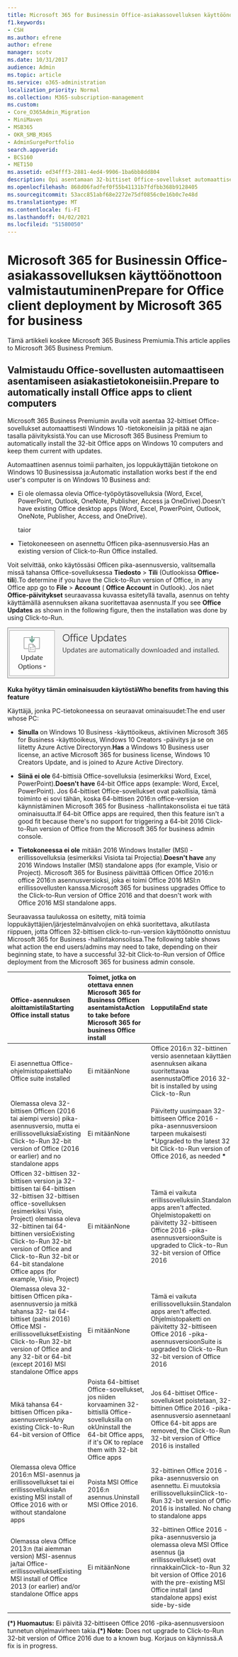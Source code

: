 ```yaml
---
title: Microsoft 365 for Businessin Office-asiakassovelluksen käyttöönottoon valmistautuminen
f1.keywords:
- CSH
ms.author: efrene
author: efrene
manager: scotv
ms.date: 10/31/2017
audience: Admin
ms.topic: article
ms.service: o365-administration
localization_priority: Normal
ms.collection: M365-subscription-management
ms.custom:
- Core_O365Admin_Migration
- MiniMaven
- MSB365
- OKR_SMB_M365
- AdminSurgePortfolio
search.appverid:
- BCS160
- MET150
ms.assetid: ed34fff3-2881-4ed4-9906-1ba6bb8dd804
description: Opi asentamaan 32-bittiset Office-sovellukset automaattisesti Windows 10 -tietokoneisiin ja pitämään ne ajan tasalla.
ms.openlocfilehash: 868d06fadfef0f55b41131b7fdfbb368b9128405
ms.sourcegitcommit: 53acc851abf68e2272e75df0856c0e16b0c7e48d
ms.translationtype: MT
ms.contentlocale: fi-FI
ms.lasthandoff: 04/02/2021
ms.locfileid: "51580050"
---
```

# <a name="prepare-for-office-client-deployment-by-microsoft-365-for-business"></a><span data-ttu-id="cb89a-103">Microsoft 365 for Businessin Office-asiakassovelluksen käyttöönottoon valmistautuminen</span><span class="sxs-lookup"><span data-stu-id="cb89a-103">Prepare for Office client deployment by Microsoft 365 for business</span></span>

<span data-ttu-id="cb89a-104">Tämä artikkeli koskee Microsoft 365 Business Premiumia.</span><span class="sxs-lookup"><span data-stu-id="cb89a-104">This article applies to Microsoft 365 Business Premium.</span></span>

## <a name="prepare-to-automatically-install-office-apps-to-client-computers"></a><span data-ttu-id="cb89a-105">Valmistaudu Office-sovellusten automaattiseen asentamiseen asiakastietokoneisiin.</span><span class="sxs-lookup"><span data-stu-id="cb89a-105">Prepare to automatically install Office apps to client computers</span></span>

<span data-ttu-id="cb89a-106">Microsoft 365 Business Premiumin avulla voit asentaa 32-bittiset Office-sovellukset automaattisesti Windows 10 -tietokoneisiin ja pitää ne ajan tasalla päivityksistä.</span><span class="sxs-lookup"><span data-stu-id="cb89a-106">You can use Microsoft 365 Business Premium to automatically install the 32-bit Office apps on Windows 10 computers and keep them current with updates.</span></span>
  
<span data-ttu-id="cb89a-107">Automaattinen asennus toimii parhaiten, jos loppukäyttäjän tietokone on Windows 10 Businessissa ja:</span><span class="sxs-lookup"><span data-stu-id="cb89a-107">Automatic installation works best if the end user's computer is on Windows 10 Business and:</span></span>
  
- <span data-ttu-id="cb89a-108">Ei ole olemassa olevia Office-työpöytäsovelluksia (Word, Excel, PowerPoint, Outlook, OneNote, Publisher, Access ja OneDrive).</span><span class="sxs-lookup"><span data-stu-id="cb89a-108">Doesn't have existing Office desktop apps (Word, Excel, PowerPoint, Outlook, OneNote, Publisher, Access, and OneDrive).</span></span>
    
    <span data-ttu-id="cb89a-109">tai</span><span class="sxs-lookup"><span data-stu-id="cb89a-109">or</span></span>
    
- <span data-ttu-id="cb89a-110">Tietokoneeseen on asennettu Officen pika-asennusversio.</span><span class="sxs-lookup"><span data-stu-id="cb89a-110">Has an existing version of Click-to-Run Office installed.</span></span>
    
<span data-ttu-id="cb89a-111">Voit selvittää, onko käytössäsi Officen pika-asennusversio, valitsemalla missä tahansa Office-sovelluksessa **Tiedosto** \> **Tili** (Outlookissa **Office-tili**).</span><span class="sxs-lookup"><span data-stu-id="cb89a-111">To determine if you have the Click-to-Run version of Office, in any Office app go to **File** \> **Account** ( **Office Account** in Outlook).</span></span> <span data-ttu-id="cb89a-112">Jos näet **Office-päivitykset** seuraavassa kuvassa esitetyllä tavalla, asennus on tehty käyttämällä asennuksen aikana suoritettavaa asennusta.</span><span class="sxs-lookup"><span data-stu-id="cb89a-112">If you see **Office Updates** as shown in the following figure, then the installation was done by using Click-to-Run.</span></span> 
  
![Screenshot of Office updates in Office app Account](../media/e3439380-fa43-4ed6-ae5d-64851c297df5.png)
  
 <span data-ttu-id="cb89a-114">**Kuka hyötyy tämän ominaisuuden käytöstä**</span><span class="sxs-lookup"><span data-stu-id="cb89a-114">**Who benefits from having this feature**</span></span>
  
<span data-ttu-id="cb89a-115">Käyttäjä, jonka PC-tietokoneessa on seuraavat ominaisuudet:</span><span class="sxs-lookup"><span data-stu-id="cb89a-115">The end user whose PC:</span></span>
  
- <span data-ttu-id="cb89a-116">**Sinulla**  on Windows 10 Business -käyttöoikeus, aktiivinen Microsoft 365 for Business -käyttöoikeus, Windows 10 Creators -päivitys ja se on liitetty Azure Active Directoryyn.</span><span class="sxs-lookup"><span data-stu-id="cb89a-116">**Has**  a Windows 10 Business user license, an active Microsoft 365 for business license, Windows 10 Creators Update, and is joined to Azure Active Directory.</span></span> 
    
- <span data-ttu-id="cb89a-117">**Siinä ei ole** 64-bittisiä Office-sovelluksia (esimerkiksi Word, Excel, PowerPoint).</span><span class="sxs-lookup"><span data-stu-id="cb89a-117">**Doesn't have** 64-bit Office apps (example: Word, Excel, PowerPoint).</span></span> <span data-ttu-id="cb89a-118">Jos 64-bittiset Office-sovellukset ovat pakollisia, tämä toiminto ei sovi tähän, koska 64-bittisen 2016:n office-version käynnistäminen Microsoft 365 for Business -hallintakonsolista ei tue tätä ominaisuutta.</span><span class="sxs-lookup"><span data-stu-id="cb89a-118">If 64-bit Office apps are required, then this feature isn't a good fit because there's no support for triggering a 64-bit 2016 Click-to-Run version of Office from the Microsoft 365 for business admin console.</span></span> 
    
- <span data-ttu-id="cb89a-119">**Tietokoneessa ei ole** mitään 2016 Windows Installer (MSI) -erillissovelluksia (esimerkiksi Visiota tai Projectia).</span><span class="sxs-lookup"><span data-stu-id="cb89a-119">**Doesn't have** any 2016 Windows Installer (MSI) standalone apps (for example, Visio or Project).</span></span> <span data-ttu-id="cb89a-120">Microsoft 365 for Business päivittää Officen Office 2016:n office 2016:n asennusversioksi, joka ei toimi Office 2016 MSI:n erillissovellusten kanssa.</span><span class="sxs-lookup"><span data-stu-id="cb89a-120">Microsoft 365 for business upgrades Office to the Click-to-Run version of Office 2016 and that doesn't work with Office 2016 MSI standalone apps.</span></span> 
    
<span data-ttu-id="cb89a-121">Seuraavassa taulukossa on esitetty, mitä toimia loppukäyttäjien/järjestelmänvalvojien on ehkä suoritettava, alkutilasta riippuen, jotta Officen 32-bittisen click-to-run-version käyttöönotto onnistuu Microsoft 365 for Business -hallintakonsolissa.</span><span class="sxs-lookup"><span data-stu-id="cb89a-121">The following table shows what action the end users/admins may need to take, depending on their beginning state, to have a successful 32-bit Click-to-Run version of Office deployment from the Microsoft 365 for business admin console.</span></span>
  
|<span data-ttu-id="cb89a-122">**Office-asennuksen aloittamistila**</span><span class="sxs-lookup"><span data-stu-id="cb89a-122">**Starting Office install status**</span></span>|<span data-ttu-id="cb89a-123">**Toimet, jotka on otettava ennen Microsoft 365 for Business Officen asentamista**</span><span class="sxs-lookup"><span data-stu-id="cb89a-123">**Action to take before Microsoft 365 for business Office install**</span></span>|<span data-ttu-id="cb89a-124">**Lopputila**</span><span class="sxs-lookup"><span data-stu-id="cb89a-124">**End state**</span></span>|
|:-----|:-----|:-----|
|<span data-ttu-id="cb89a-125">Ei asennettua Office-ohjelmistopakettia</span><span class="sxs-lookup"><span data-stu-id="cb89a-125">No Office suite installed</span></span>  <br/> |<span data-ttu-id="cb89a-126">Ei mitään</span><span class="sxs-lookup"><span data-stu-id="cb89a-126">None</span></span>  <br/> |<span data-ttu-id="cb89a-127">Office 2016:n 32-bittinen versio asennetaan käyttäen asennuksen aikana suoritettavaa asennusta</span><span class="sxs-lookup"><span data-stu-id="cb89a-127">Office 2016 32-bit is installed by using Click-to-Run</span></span>  <br/> |
|<span data-ttu-id="cb89a-128">Olemassa oleva 32-bittisen Officen (2016 tai aiempi versio) pika-asennusversio, mutta ei erillissovelluksia</span><span class="sxs-lookup"><span data-stu-id="cb89a-128">Existing Click-to-Run 32-bit version of Office (2016 or earlier) and no standalone apps</span></span>  <br/> |<span data-ttu-id="cb89a-129">Ei mitään</span><span class="sxs-lookup"><span data-stu-id="cb89a-129">None</span></span>  <br/> |<span data-ttu-id="cb89a-130">Päivitetty uusimpaan 32-bittiseen Office 2016 -pika-asennusversioon tarpeen mukaisesti **\***</span><span class="sxs-lookup"><span data-stu-id="cb89a-130">Upgraded to the latest 32-bit Click-to-Run version of Office 2016, as needed **\***</span></span> <br/> |
|<span data-ttu-id="cb89a-131">Officen 32-bittisen 32-bittisen version ja 32-bittisen tai 64-bittisen 32-bittisen 32-bittisen office-sovelluksen (esimerkiksi Visio, Project) olemassa oleva 32-bittinen tai 64-bittinen versio</span><span class="sxs-lookup"><span data-stu-id="cb89a-131">Existing Click-to-Run 32-bit version of Office and Click-to-Run 32-bit or 64-bit standalone Office apps (for example, Visio, Project)</span></span>  <br/> |<span data-ttu-id="cb89a-132">Ei mitään</span><span class="sxs-lookup"><span data-stu-id="cb89a-132">None</span></span>  <br/> |<span data-ttu-id="cb89a-133">Tämä ei vaikuta erillissovelluksiin.</span><span class="sxs-lookup"><span data-stu-id="cb89a-133">Standalone apps aren't affected.</span></span> <span data-ttu-id="cb89a-134">Ohjelmistopaketti on päivitetty 32-bittiseen Office 2016 -pika-asennusversioon</span><span class="sxs-lookup"><span data-stu-id="cb89a-134">Suite is upgraded to Click-to-Run 32-bit version of Office 2016</span></span>  <br/> |
|<span data-ttu-id="cb89a-135">Olemassa oleva 32-bittisen Officen pika-asennusversio ja mitkä tahansa 32- tai 64-bittiset (paitsi 2016) Office MSI -erillissovellukset</span><span class="sxs-lookup"><span data-stu-id="cb89a-135">Existing Click-to-Run 32-bit version of Office and any 32-bit or 64-bit (except 2016) MSI standalone Office apps</span></span>  <br/> |<span data-ttu-id="cb89a-136">Ei mitään</span><span class="sxs-lookup"><span data-stu-id="cb89a-136">None</span></span>  <br/> |<span data-ttu-id="cb89a-137">Tämä ei vaikuta erillissovelluksiin.</span><span class="sxs-lookup"><span data-stu-id="cb89a-137">Standalone apps aren't affected.</span></span> <span data-ttu-id="cb89a-138">Ohjelmistopaketti on päivitetty 32-bittiseen Office 2016 -pika-asennusversioon</span><span class="sxs-lookup"><span data-stu-id="cb89a-138">Suite is upgraded to Click-to-Run 32-bit version of Office 2016</span></span>  <br/> ||||
|<span data-ttu-id="cb89a-139">Mikä tahansa 64-bittisen Officen pika-asennusversio</span><span class="sxs-lookup"><span data-stu-id="cb89a-139">Any existing Click-to-Run 64-bit version of Office</span></span>  <br/> |<span data-ttu-id="cb89a-140">Poista 64-bittiset Office-sovellukset, jos niiden korvaaminen 32-bittisllä Office-sovelluksilla on ok</span><span class="sxs-lookup"><span data-stu-id="cb89a-140">Uninstall the 64-bit Office apps, if it's OK to replace them with 32-bit Office apps</span></span>  <br/> |<span data-ttu-id="cb89a-141">Jos 64-bittiset Office-sovellukset poistetaan, 32-bittinen Office 2016 -pika-asennusversio asennetaan</span><span class="sxs-lookup"><span data-stu-id="cb89a-141">If Office 64-bit apps are removed, the Click-to-Run 32-bit version of Office 2016 is installed</span></span>  <br/> |
|<span data-ttu-id="cb89a-142">Olemassa oleva Office 2016:n MSI-asennus ja erillissovellukset tai ei erillissovelluksia</span><span class="sxs-lookup"><span data-stu-id="cb89a-142">An existing MSI install of Office 2016 with or without standalone apps</span></span>  <br/> |<span data-ttu-id="cb89a-143">Poista MSI Office 2016:n asennus.</span><span class="sxs-lookup"><span data-stu-id="cb89a-143">Uninstall MSI Office 2016.</span></span>  <br/> |<span data-ttu-id="cb89a-p106">32-bittinen Office 2016 -pika-asennusversio on asennettu. Ei muutoksia erillissovelluksiin</span><span class="sxs-lookup"><span data-stu-id="cb89a-p106">Click-to-Run 32-bit version of Office 2016 is installed. No change to standalone apps</span></span>  <br/> |
|<span data-ttu-id="cb89a-146">Olemassa oleva Office 2013:n (tai aiemman version) MSI-asennus ja/tai Office-erillissovellukset</span><span class="sxs-lookup"><span data-stu-id="cb89a-146">Existing MSI install of Office 2013 (or earlier) and/or standalone Office apps</span></span>  <br/> |<span data-ttu-id="cb89a-147">Ei mitään</span><span class="sxs-lookup"><span data-stu-id="cb89a-147">None</span></span>  <br/> |<span data-ttu-id="cb89a-148">32-bittinen Office 2016 -pika-asennusversio ja olemassa oleva MSI Office -asennus (ja erillissovellukset) ovat rinnakkain</span><span class="sxs-lookup"><span data-stu-id="cb89a-148">Click-to-Run 32-bit version of Office 2016 with the pre-existing MSI Office install (and standalone apps) exist side-by-side</span></span>  <br/> |
||||
   
 <span data-ttu-id="cb89a-149">**(\*) Huomautus:** Ei päivitä 32-bittiseen Office 2016 -pika-asennusversioon tunnetun ohjelmavirheen takia.</span><span class="sxs-lookup"><span data-stu-id="cb89a-149">**(\*) Note:** Does not upgrade to Click-to-Run 32-bit version of Office 2016 due to a known bug.</span></span> <span data-ttu-id="cb89a-150">Korjaus on käynnissä.</span><span class="sxs-lookup"><span data-stu-id="cb89a-150">A fix is in progress.</span></span> 
  
